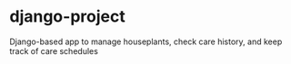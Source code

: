 # django-project
Django-based app to manage houseplants, check care history, and keep track of care schedules
